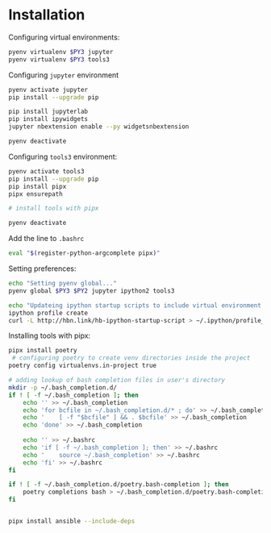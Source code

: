 # Installation


Configuring virtual environments:

```bash
pyenv virtualenv $PY3 jupyter
pyenv virtualenv $PY3 tools3
```


Configuring `jupyter` environment

```bash
pyenv activate jupyter
pip install --upgrade pip

pip install jupyterlab
pip install ipywidgets
jupyter nbextension enable --py widgetsnbextension

pyenv deactivate
```


Configuring `tools3` environment:

```bash
pyenv activate tools3
pip install --upgrade pip
pip install pipx
pipx ensurepath

# install tools with pipx

pyenv deactivate
```

Add the line to `.bashrc`
```bash
eval "$(register-python-argcomplete pipx)"
```

Setting preferences:
```bash
echo "Setting pyenv global..."
pyenv global $PY3 $PY2 jupyter ipython2 tools3

echo "Updateing ipython startup scripts to include virtual environment packages..."
ipython profile create
curl -L http://hbn.link/hb-ipython-startup-script > ~/.ipython/profile_default/startup/00-venv-sitepackages.py
```

Installing tools with pipx:

```bash
pipx install poetry
 # configuring poetry to create venv directories inside the project
poetry config virtualenvs.in-project true

# adding lookup of bash completion files in user's directory
mkdir -p ~/.bash_completion.d/
if ! [ -f ~/.bash_completion ]; then
    echo '' >> ~/.bash_completion
    echo 'for bcfile in ~/.bash_completion.d/* ; do' >> ~/.bash_completion
    echo '    [ -f "$bcfile" ] && . $bcfile' >> ~/.bash_completion
    echo 'done' >> ~/.bash_completion
    
    echo '' >> ~/.bashrc
    echo 'if [ -f ~/.bash_completion ]; then' >> ~/.bashrc
    echo '    source ~/.bash_completion' >> ~/.bashrc
    echo 'fi' >> ~/.bashrc
fi

if ! [ -f ~/.bash_completion.d/poetry.bash-completion ]; then
    poetry completions bash > ~/.bash_completion.d/poetry.bash-completion
fi


pipx install ansible --include-deps

```
